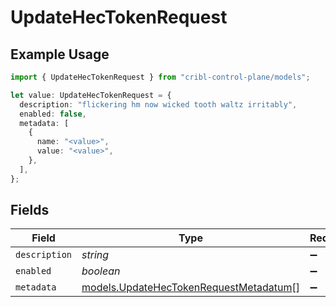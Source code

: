 # UpdateHecTokenRequest

## Example Usage

```typescript
import { UpdateHecTokenRequest } from "cribl-control-plane/models";

let value: UpdateHecTokenRequest = {
  description: "flickering hm now wicked tooth waltz irritably",
  enabled: false,
  metadata: [
    {
      name: "<value>",
      value: "<value>",
    },
  ],
};
```

## Fields

| Field                                                                                  | Type                                                                                   | Required                                                                               | Description                                                                            |
| -------------------------------------------------------------------------------------- | -------------------------------------------------------------------------------------- | -------------------------------------------------------------------------------------- | -------------------------------------------------------------------------------------- |
| `description`                                                                          | *string*                                                                               | :heavy_minus_sign:                                                                     | N/A                                                                                    |
| `enabled`                                                                              | *boolean*                                                                              | :heavy_minus_sign:                                                                     | N/A                                                                                    |
| `metadata`                                                                             | [models.UpdateHecTokenRequestMetadatum](../models/updatehectokenrequestmetadatum.md)[] | :heavy_minus_sign:                                                                     | N/A                                                                                    |